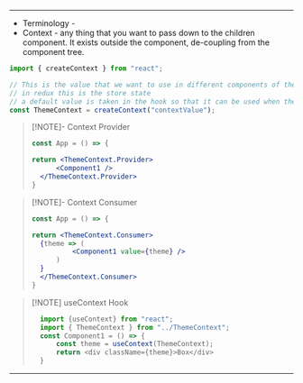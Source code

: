 
---
- Terminology - 
- Context - any thing that you want to pass down to the children component. It exists outside the component, de-coupling from the component tree.
```js
import { createContext } from "react";

// This is the value that we want to use in different components of the app.
// in redux this is the store state
// a default value is taken in the hook so that it can be used when the provider does not specify a value to it.
const ThemeContext = createContext("contextValue");
```

> [!NOTE]- Context Provider
>```jsx
>const App = () => {
>
>return <ThemeContext.Provider>
>		<Component1 />
> 	</ThemeContext.Provider>
>}
>```

> [!NOTE]- Context Consumer
>```jsx
>const App = () => {
>
>return <ThemeContext.Consumer>
>	{theme => (
>			<Component1 value={theme} />
>		)
>	} 
>	</ThemeContext.Consumer>
>}
>```

>[!NOTE] useContext Hook
>```js
>	import {useContext} from "react";
>	import { ThemeContext } from "../ThemeContext";
>	const Component1 = () => {
>		const theme = useContext(ThemeContext);
>		return <div className={theme}>Box</div>
>	}
>```

--- 